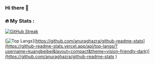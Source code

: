 ### Hi there 👋

### :fire: My Stats :

[![GitHub Streak](https://github-readme-streak-stats.herokuapp.com?user=kuangbeibei&theme=transparent&hide_border=true&date_format=M%20j%5B%2C%20Y%5D)](https://git.io/streak-stats)

[![Top Langs]([https://github-readme-stats.vercel.app/api/top-langs/?username=your-github-username&layout=compact&theme=vision-friendly-dark)](https://github.com/anuraghazra/github-readme-stats](https://github-readme-stats.vercel.app/api/top-langs/?username=kuangbeibei&layout=compact&theme=vision-friendly-dark)](https://github.com/anuraghazra/github-readme-stats
)


<!--
**kuangbeibei/kuangbeibei** is a ✨ _special_ ✨ repository because its `README.md` (this file) appears on your GitHub profile.

Here are some ideas to get you started:

- 🔭 I’m currently working on ...
- 🌱 I’m currently learning ...
- 👯 I’m looking to collaborate on ...
- 🤔 I’m looking for help with ...
- 💬 Ask me about ...
- 📫 How to reach me: ...
- 😄 Pronouns: ...
- ⚡ Fun fact: ...
-->
